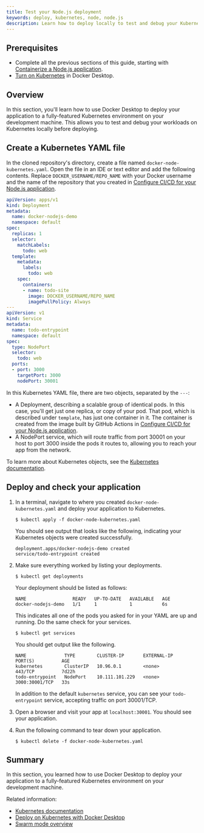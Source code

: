 ```yaml
---
title: Test your Node.js deployment
keywords: deploy, kubernetes, node, node.js
description: Learn how to deploy locally to test and debug your Kubernetes deployment
---
```


## Prerequisites

- Complete all the previous sections of this guide, starting with [Containerize a Node.js application](containerize.md).
- [Turn on Kubernetes](desktop/kubernetes/#install-and-turn-on-kubernetes) in Docker Desktop.

## Overview

In this section, you'll learn how to use Docker Desktop to deploy your
application to a fully-featured Kubernetes environment on your development
machine. This allows you to test and debug your workloads on Kubernetes locally
before deploying.

## Create a Kubernetes YAML file

In the cloned repository's directory, create a file named
`docker-node-kubernetes.yaml`. Open the file in an IDE or text editor and add
the following contents. Replace `DOCKER_USERNAME/REPO_NAME` with your Docker
username and the name of the repository that you created in [Configure CI/CD for
your Node.js application](configure-ci-cd.md).

```yaml
apiVersion: apps/v1
kind: Deployment
metadata:
  name: docker-nodejs-demo
  namespace: default
spec:
  replicas: 1
  selector:
    matchLabels:
      todo: web
  template:
    metadata:
      labels:
        todo: web
    spec:
      containers:
      - name: todo-site
        image: DOCKER_USERNAME/REPO_NAME
        imagePullPolicy: Always
---
apiVersion: v1
kind: Service
metadata:
  name: todo-entrypoint
  namespace: default
spec:
  type: NodePort
  selector:
    todo: web
  ports:
  - port: 3000
    targetPort: 3000
    nodePort: 30001
```

In this Kubernetes YAML file, there are two objects, separated by the `---`:

 - A Deployment, describing a scalable group of identical pods. In this case,
   you'll get just one replica, or copy of your pod. That pod, which is
   described under `template`, has just one container in it. The container is
   created from the image built by GitHub Actions in [Configure CI/CD for your
   Node.js application](configure-ci-cd.md).
 - A NodePort service, which will route traffic from port 30001 on your host to
   port 3000 inside the pods it routes to, allowing you to reach your app
   from the network.

To learn more about Kubernetes objects, see the [Kubernetes documentation](https://kubernetes.io/docs/home/).

## Deploy and check your application

1. In a terminal, navigate to where you created `docker-node-kubernetes.yaml`
   and deploy your application to Kubernetes.

   ```console
   $ kubectl apply -f docker-node-kubernetes.yaml
   ```

   You should see output that looks like the following, indicating your Kubernetes objects were created successfully.

   ```shell
   deployment.apps/docker-nodejs-demo created
   service/todo-entrypoint created
   ```

2. Make sure everything worked by listing your deployments.

   ```console
   $ kubectl get deployments
   ```

   Your deployment should be listed as follows:

   ```shell
   NAME                 READY   UP-TO-DATE   AVAILABLE   AGE
   docker-nodejs-demo   1/1     1            1           6s
   ```

   This indicates all one of the pods you asked for in your YAML are up and running. Do the same check for your services.

   ```console
   $ kubectl get services
   ```

   You should get output like the following.

   ```shell
   NAME              TYPE        CLUSTER-IP       EXTERNAL-IP   PORT(S)          AGE
   kubernetes        ClusterIP   10.96.0.1        <none>        443/TCP          7d22h
   todo-entrypoint   NodePort    10.111.101.229   <none>        3000:30001/TCP   33s
   ```

   In addition to the default `kubernetes` service, you can see your `todo-entrypoint` service, accepting traffic on port 30001/TCP.

3. Open a browser and visit your app at `localhost:30001`. You should see your
   application.

4. Run the following command to tear down your application.

   ```console
   $ kubectl delete -f docker-node-kubernetes.yaml
   ```

## Summary

In this section, you learned how to use Docker Desktop to deploy your application to a fully-featured Kubernetes environment on your development machine.

Related information:
   - [Kubernetes documentation](https://kubernetes.io/docs/home/)
   - [Deploy on Kubernetes with Docker Desktop](../../desktop/kubernetes.md)
   - [Swarm mode overview](../../engine/swarm/_index.md)
